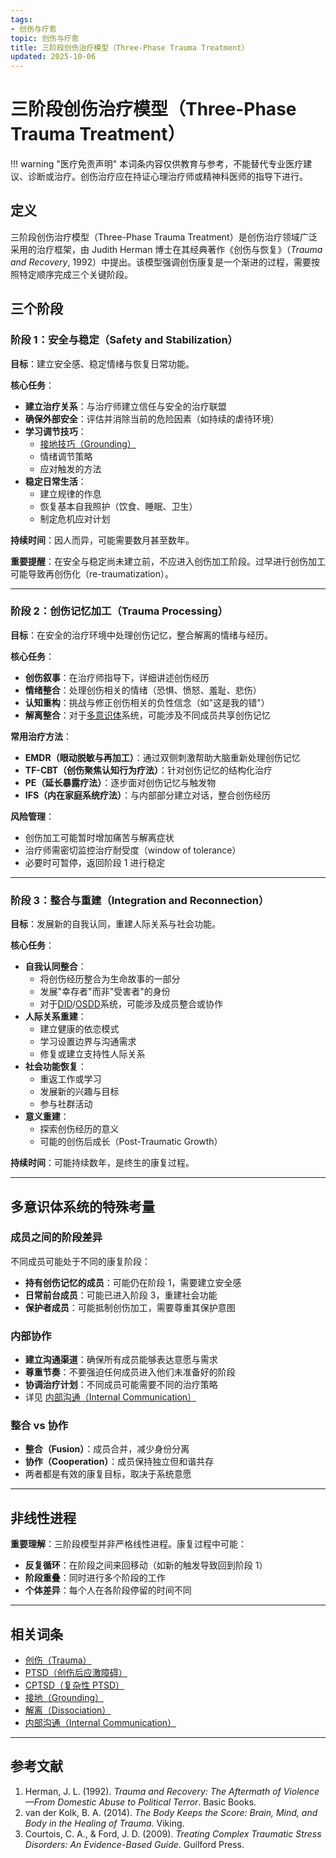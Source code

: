 ```yaml
---
tags:
- 创伤与疗愈
topic: 创伤与疗愈
title: 三阶段创伤治疗模型（Three-Phase Trauma Treatment）
updated: 2025-10-06
---
```


# 三阶段创伤治疗模型（Three-Phase Trauma Treatment）

!!! warning "医疗免责声明"
    本词条内容仅供教育与参考，不能替代专业医疗建议、诊断或治疗。创伤治疗应在持证心理治疗师或精神科医师的指导下进行。

## 定义

三阶段创伤治疗模型（Three-Phase Trauma Treatment）是创伤治疗领域广泛采用的治疗框架，由 Judith Herman 博士在其经典著作《创伤与恢复》（*Trauma and Recovery*, 1992）中提出。该模型强调创伤康复是一个渐进的过程，需要按照特定顺序完成三个关键阶段。

## 三个阶段

### 阶段 1：安全与稳定（Safety and Stabilization）

**目标**：建立安全感、稳定情绪与恢复日常功能。

**核心任务**：

- **建立治疗关系**：与治疗师建立信任与安全的治疗联盟
- **确保外部安全**：评估并消除当前的危险因素（如持续的虐待环境）
- **学习调节技巧**：
  - [接地技巧（Grounding）](Grounding.md)
  - 情绪调节策略
  - 应对触发的方法
- **稳定日常生活**：
  - 建立规律的作息
  - 恢复基本自我照护（饮食、睡眠、卫生）
  - 制定危机应对计划

**持续时间**：因人而异，可能需要数月甚至数年。

**重要提醒**：在安全与稳定尚未建立前，不应进入创伤加工阶段。过早进行创伤加工可能导致再创伤化（re-traumatization）。

---

### 阶段 2：创伤记忆加工（Trauma Processing）

**目标**：在安全的治疗环境中处理创伤记忆，整合解离的情绪与经历。

**核心任务**：

- **创伤叙事**：在治疗师指导下，详细讲述创伤经历
- **情绪整合**：处理创伤相关的情绪（恐惧、愤怒、羞耻、悲伤）
- **认知重构**：挑战与修正创伤相关的负性信念（如"这是我的错"）
- **解离整合**：对于[多意识体](Plurality.md)系统，可能涉及不同成员共享创伤记忆

**常用治疗方法**：

- **EMDR（眼动脱敏与再加工）**：通过双侧刺激帮助大脑重新处理创伤记忆
- **TF-CBT（创伤聚焦认知行为疗法）**：针对创伤记忆的结构化治疗
- **PE（延长暴露疗法）**：逐步面对创伤记忆与触发物
- **IFS（内在家庭系统疗法）**：与内部部分建立对话，整合创伤经历

**风险管理**：

- 创伤加工可能暂时增加痛苦与解离症状
- 治疗师需密切监控治疗耐受度（window of tolerance）
- 必要时可暂停，返回阶段 1 进行稳定

---

### 阶段 3：整合与重建（Integration and Reconnection）

**目标**：发展新的自我认同，重建人际关系与社会功能。

**核心任务**：

- **自我认同整合**：
  - 将创伤经历整合为生命故事的一部分
  - 发展"幸存者"而非"受害者"的身份
  - 对于[DID](DID.md)/[OSDD](OSDD.md)系统，可能涉及成员整合或协作
- **人际关系重建**：
  - 建立健康的依恋模式
  - 学习设置边界与沟通需求
  - 修复或建立支持性人际关系
- **社会功能恢复**：
  - 重返工作或学习
  - 发展新的兴趣与目标
  - 参与社群活动
- **意义重建**：
  - 探索创伤经历的意义
  - 可能的创伤后成长（Post-Traumatic Growth）

**持续时间**：可能持续数年，是终生的康复过程。

---

## 多意识体系统的特殊考量

### 成员之间的阶段差异

不同成员可能处于不同的康复阶段：

- **持有创伤记忆的成员**：可能仍在阶段 1，需要建立安全感
- **日常前台成员**：可能已进入阶段 3，重建社会功能
- **保护者成员**：可能抵制创伤加工，需要尊重其保护意图

### 内部协作

- **建立沟通渠道**：确保所有成员能够表达意愿与需求
- **尊重节奏**：不要强迫任何成员进入他们未准备好的阶段
- **协调治疗计划**：不同成员可能需要不同的治疗策略
- 详见 [内部沟通（Internal Communication）](Internal-Communication.md)

### 整合 vs 协作

- **整合（Fusion）**：成员合并，减少身份分离
- **协作（Cooperation）**：成员保持独立但和谐共存
- 两者都是有效的康复目标，取决于系统意愿

---

## 非线性进程

**重要理解**：三阶段模型并非严格线性进程。康复过程中可能：

- **反复循环**：在阶段之间来回移动（如新的触发导致回到阶段 1）
- **阶段重叠**：同时进行多个阶段的工作
- **个体差异**：每个人在各阶段停留的时间不同

---

## 相关词条

- [创伤（Trauma）](Trauma.md)
- [PTSD（创伤后应激障碍）](PTSD.md)
- [CPTSD（复杂性 PTSD）](CPTSD.md)
- [接地（Grounding）](Grounding.md)
- [解离（Dissociation）](Dissociation.md)
- [内部沟通（Internal Communication）](Internal-Communication.md)

---

## 参考文献

1. Herman, J. L. (1992). *Trauma and Recovery: The Aftermath of Violence—From Domestic Abuse to Political Terror*. Basic Books.
2. van der Kolk, B. A. (2014). *The Body Keeps the Score: Brain, Mind, and Body in the Healing of Trauma*. Viking.
3. Courtois, C. A., & Ford, J. D. (2009). *Treating Complex Traumatic Stress Disorders: An Evidence-Based Guide*. Guilford Press.
